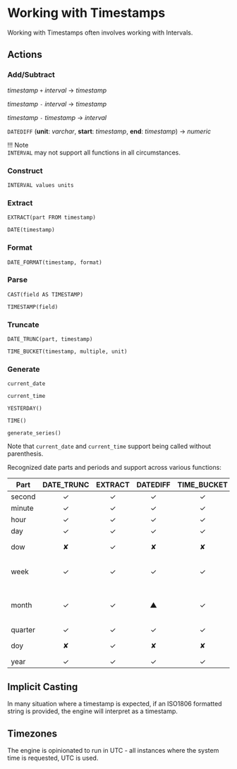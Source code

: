 # Working with Timestamps

Working with Timestamps often involves working with Intervals.

## Actions

### Add/Subtract

_timestamp_ `+` _interval_ → _timestamp_  

_timestamp_ `-` _interval_ → _timestamp_  

_timestamp_ `-` _timestamp_ → _interval_  

`DATEDIFF` (**unit**: _varchar_, **start**: _timestamp_, **end**: _timestamp_) → _numeric_  

!!! Note  
    `INTERVAL` may not support all functions in all circumstances.  

### Construct

~~~
INTERVAL values units
~~~

### Extract

~~~
EXTRACT(part FROM timestamp)
~~~
~~~
DATE(timestamp)
~~~

### Format

~~~
DATE_FORMAT(timestamp, format)
~~~

### Parse

~~~
CAST(field AS TIMESTAMP)
~~~
~~~
TIMESTAMP(field)
~~~

### Truncate

~~~
DATE_TRUNC(part, timestamp)
~~~
~~~
TIME_BUCKET(timestamp, multiple, unit)
~~~

### Generate

~~~
current_date
~~~
~~~
current_time
~~~
~~~
YESTERDAY()
~~~
~~~
TIME()
~~~
~~~
generate_series()
~~~

Note that `current_date` and `current_time` support being called without parenthesis.


Recognized date parts and periods and support across various functions:

Part     | DATE_TRUNC | EXTRACT | DATEDIFF | TIME_BUCKET | Notes
-------- | :--------: | :-----: | :------: | :---------: | ----
second   | ✓          | ✓       | ✓        | ✓           |
minute   | ✓          | ✓       | ✓        | ✓           |
hour     | ✓          | ✓       | ✓        | ✓           |
day      | ✓          | ✓       | ✓        | ✓           |
dow      | ✘          | ✓       | ✘        | ✘           | day of week
week     | ✓          | ✓       | ✓        | ✓           | iso week i.e. to monday
month    | ✓          | ✓       | ▲        | ✓           | DATEFIFF unreliable calculating months
quarter  | ✓          | ✓       | ✓        | ✓           |
doy      | ✘          | ✓       | ✘        | ✘           | day of year
year     | ✓          | ✓       | ✓        | ✓           |

## Implicit Casting

In many situation where a timestamp is expected, if an ISO1806 formatted string is provided, the engine will interpret as a timestamp.

## Timezones

The engine is opinionated to run in UTC - all instances where the system time is requested, UTC is used.